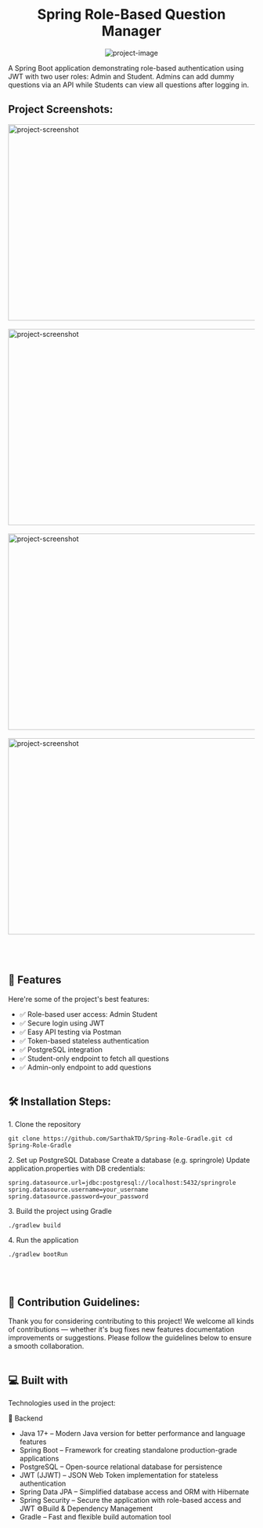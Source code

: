 <h1 align="center" id="title">Spring Role-Based Question Manager</h1>

<p align="center"><img src="https://socialify.git.ci/SarthakTD/Spring-Role-Gradle/image?language=1&amp;name=1&amp;owner=1&amp;pattern=Circuit+Board&amp;stargazers=1&amp;theme=Auto" alt="project-image"></p>

<p id="description">A Spring Boot application demonstrating role-based authentication using JWT with two user roles: Admin and Student. Admins can add dummy questions via an API while Students can view all questions after logging in.</p>

<h2>Project Screenshots:</h2>

<img src="https://i.postimg.cc/vT2VNMrP/23.jpg" alt="project-screenshot" width="900" height="400/">
<br><br>
<img src="https://i.postimg.cc/rwrrQBKJ/24.jpg" alt="project-screenshot" width="900" height="400/">
<br><br>
<img src="https://i.postimg.cc/m2hMFz4K/25.jpg" alt="project-screenshot" width="900" height="400/">
<br><br>
<img src="https://i.postimg.cc/gk5hyzkj/26.jpg" alt="project-screenshot" width="900" height="400/">
<br><br><br><br>
<h2>🧐 Features</h2>

Here're some of the project's best features:

*   ✅ Role-based user access: Admin Student
*   ✅ Secure login using JWT
*   ✅ Easy API testing via Postman
*   ✅ Token-based stateless authentication
*   ✅ PostgreSQL integration
*   ✅ Student-only endpoint to fetch all questions
*   ✅ Admin-only endpoint to add questions
<br><br>
<h2>🛠️ Installation Steps:</h2>

<p>1. Clone the repository</p>

```
git clone https://github.com/SarthakTD/Spring-Role-Gradle.git cd Spring-Role-Gradle
```

<p>2. Set up PostgreSQL Database Create a database (e.g. springrole) Update application.properties with DB credentials:</p>

```
spring.datasource.url=jdbc:postgresql://localhost:5432/springrole spring.datasource.username=your_username spring.datasource.password=your_password
```

<p>3. Build the project using Gradle</p>

```
./gradlew build
```

<p>4. Run the application</p>

```
./gradlew bootRun
```
<br><br>
<h2>🍰 Contribution Guidelines:</h2>

Thank you for considering contributing to this project! We welcome all kinds of contributions — whether it's bug fixes new features documentation improvements or suggestions. Please follow the guidelines below to ensure a smooth collaboration.
<br><br>  
<h2>💻 Built with</h2>

Technologies used in the project:

🧩 Backend
*   Java 17+ – Modern Java version for better performance and language features
*   Spring Boot – Framework for creating standalone production-grade applications
*   PostgreSQL – Open-source relational database for persistence
*   JWT (JJWT) – JSON Web Token implementation for stateless authentication
*   Spring Data JPA – Simplified database access and ORM with Hibernate
*   Spring Security – Secure the application with role-based access and JWT
⚙️Build & Dependency Management
*   Gradle – Fast and flexible build automation tool

